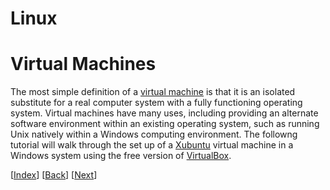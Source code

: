 # **Linux**



# **Virtual Machines**

The most simple definition of a [virtual machine](https://en.wikipedia.org/wiki/Virtual_machine) is that it is an isolated substitute for a real computer system with a fully functioning operating system. Virtual machines have many uses, including providing an alternate software environment within an existing operating system, such as running Unix natively within a Windows computing environment. The followng tutorial will walk through the set up of a [Xubuntu](https://xubuntu.org/) virtual machine in a Windows system using the free version of [VirtualBox](https://www.virtualbox.org/).

[[Index](./README.md)] [[Back](./README.md)] [[Next](./01_download_software.md)]